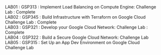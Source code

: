 LAB01 : GSP313 : Implement Load Balancing on Compute Engine: Challenge Lab : Complete  
LAB02 : GSP345 : Build Infrastructure with Terraform on Google Cloud Challenge Lab : Complete  
LAB03 : GSP321 : Develop your Google Cloud Network: Challenge Lab : Complete   
LAB04 : GSP322 : Build a Secure Google Cloud Network: Challenge Lab  
LAB05 : GSP315 : Set Up an App Dev Environment on Google Cloud Challenge Lab  

